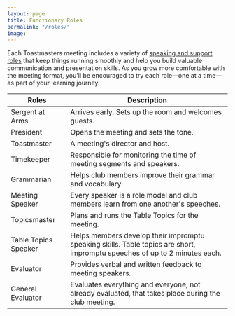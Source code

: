 ```yaml
---
layout: page
title: Functionary Roles
permalink: "/roles/"
image: 
---
```


Each Toastmasters meeting includes a variety of [speaking and support roles](https://www.toastmasters.org/membership/club-meeting-roles/) that keep things running smoothly and help you build valuable communication and presentation skills.
As you grow more comfortable with the meeting format, you'll be encouraged to try each role—one at a time—as part of your learning journey.


|Roles         | Description |
| ------------- | ------------- |
| Sergent at Arms </br> | Arrives early. Sets up the room and welcomes guests. |
| President  </br>| Opens the meeting and sets the tone.|
| Toastmaster | A meeting's director and host. |
| Timekeeper  | Responsible for monitoring the time of meeting segments and speakers.|
| Grammarian  | Helps club members improve their grammar and vocabulary. |
| Meeting Speaker  |Every speaker is a role model and club members learn from one another's speeches.
| Topicsmaster| Plans and runs the Table Topics for the meeting. |
| Table Topics Speaker| Helps members develop their impromptu speaking skills. Table topics are short, impromptu speeches of up to 2 minutes each.|
| Evaluator  | Provides verbal and written feedback to meeting speakers.|
| General Evaluator | Evaluates everything and everyone, not already evaluated, that takes place during the club meeting.|

